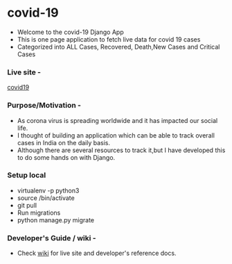 # covid-19
-  Welcome to the covid-19 Django App
- This is one page application to fetch live data for covid 19 cases 
- Categorized into ALL Cases, Recovered, Death,New Cases and Critical Cases

### Live site - 
[covid19](http://detkartik.pythonanywhere.com/)

### Purpose/Motivation -
- As corona virus is spreading worldwide and it has impacted our social life. 
-  I thought of building an application which can be able to track overall cases in India on the daily basis.
-  Although there are several resources to track it,but I have developed this to do some hands on with Django.


### Setup local
- virtualenv -p python3 <desired-path>
- source <desired-path>/bin/activate
- git pull
- Run migrations
- python manage.py migrate
 
 ### Developer's Guide / wiki -
 - Check [wiki](https://github.com/detkartik/covid-19/wiki) for live site and developer's reference docs.
   

